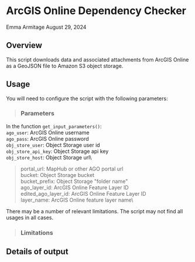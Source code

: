 # ArcGIS Online Dependency Checker
Emma Armitage
August 29, 2024

## Overview
This script downloads data and associated attachments from ArcGIS Online as a GeoJSON file to Amazon S3 object storage.

## Usage
You will need to configure the script with the following parameters:

> ### Parameters
In the function `get_input_parameters()`:\
`ago_user`: ArcGIS Online username\
`ago_pass`: ArcGIS Online password\
`obj_store_user`: Object Storage user id\
`obj_store_api_key`: Object Storage api key\
`obj_store_host`: Object Storage url\
> portal_url: MapHub or other AGO portal url\
> bucket: Object Storage bucket\
> bucket_prefix: Object Storage "folder name"\
> ago_layer_id: ArcGIS Online Feature Layer ID\
> edited_ago_layer_id: ArcGIS Online Feature Layer ID\
> layer_name: ArcGIS Online feature layer name\

There may be a number of relevant limitations. The script may not find all usages in all cases.
> ### Limitations


## Details of output


